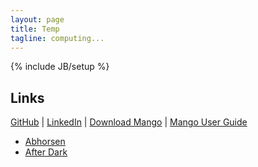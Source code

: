 ```yaml
---
layout: page
title: Temp
tagline: computing...
---
```

{% include JB/setup %}

<style>
#nav {
    line-height:30px;
    background-color:#eeeeee;
    height:260px;
    width:205px;
    float:left;
    padding:5px;
}
#section {
    width:400px;
    float:left;
    padding:10px;
}
</style>

## Links

[GitHub](https://github.com/j23414) &#124; [LinkedIn](https://www.linkedin.com/in/jenchang212) &#124; [Download Mango](http://www.complex.iastate.edu/download/Mango/index.html) &#124; [Mango User Guide](https://www.gitbook.com/book/j23414/mango-user-guide/details)

* [Abhorsen](Abhorsen.epub)
* [After Dark](AfterDark.epub)